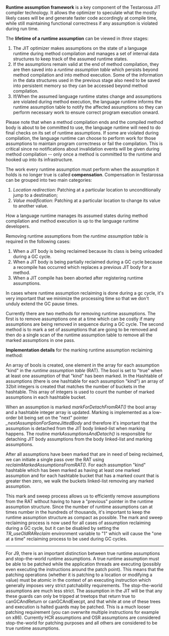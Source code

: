 <!--
Copyright (c) 2000, 2018 IBM Corp. and others

This program and the accompanying materials are made available under
the terms of the Eclipse Public License 2.0 which accompanies this
distribution and is available at https://www.eclipse.org/legal/epl-2.0/
or the Apache License, Version 2.0 which accompanies this distribution and
is available at https://www.apache.org/licenses/LICENSE-2.0.

This Source Code may also be made available under the following
Secondary Licenses when the conditions for such availability set
forth in the Eclipse Public License, v. 2.0 are satisfied: GNU
General Public License, version 2 with the GNU Classpath
Exception [1] and GNU General Public License, version 2 with the
OpenJDK Assembly Exception [2].

[1] https://www.gnu.org/software/classpath/license.html
[2] http://openjdk.java.net/legal/assembly-exception.html

SPDX-License-Identifier: EPL-2.0 OR Apache-2.0 OR GPL-2.0 WITH Classpath-exception-2.0 OR LicenseRef-GPL-2.0 WITH Assembly-exception
-->

**Runtime assumption framework** is a key component of the Testarossa JIT 
compiler technology. It allows the optimizer to speculate what the mostly 
likely cases will be and generate faster code accordingly at compile time, 
while still maintaining functional correctness if any assumption is 
violated during run time.

The **lifetime of a runtime assumption** can be viewed in *three* stages:

1. The JIT optimizer makes assumptions on the state of a language runtime 
during method compilation and manages a set of internal data structures to 
keep track of the assumed runtime states.
2. If the assumptions remain valid at the end of method compilation, they 
are then saved into a *runtime assumption table* which persists beyond method 
compilation and into method execution. Some of the information in the data 
structures used in the previous stage also need to be saved into persistent 
memory so they can be accessed beyond method compilation.
3. If/When the assumed language runtime states change and assumptions are 
violated during method execution, the language runtime informs the runtime 
assumption table to notify the affected assumptions so they can perform 
necessary work to ensure correct program execution onward.

Please note that when a method compilation ends and the compiled method body 
is about to be committed to use, the language runtime will need to do final 
checks on its set of runtime assumptions. If some are violated during 
compilation, the language runtime can choose to perform work for those 
assumptions to maintain program correctness or fail the compilation. This is 
critical since no notifications about invalidation events will be given 
during method compilation -- only once a method is committed to the runtime 
and hooked up into its infrastructure.

The work every runtime assumption must perform when the assumption it holds 
is no longer true is called **compensation**. Compensation in Testarossa 
can be grouped into two main categories:

1. *Location redirection*: Patching at a particular location to unconditionally 
jump to a destination;
2. *Value modification*: Patching at a particular location to change its value 
to another value.

How a language runtime manages its assumed states during method compilation 
and method execution is up to the language runtime developers.

Removing runtime assumptions from the *runtime assumption table* is required in 
the following cases:

1. When a JIT body is being reclaimed because its class is being unloaded during 
a GC cycle.
2. When a JIT body is being partially reclaimed during a GC cycle because a 
recompile has occurred which replaces a previous JIT body for a method.
3. When a JIT compile has been aborted after registering runtime assumptions.

In cases where runtime assumption reclaiming is done during a gc cycle, it's very
important that we minimize the processing time so that we don't unduly extend
the GC pause times.

Currently there are two methods for removing runtime assumptions. The first is to
remove assumptions one at a time which can be costly if many assumptions are being 
removed in sequence during a GC cycle. The second method is to mark a set of 
assumptions that are going to be removed and then do a single scan of the runtime 
assumption table to remove all the marked assumptions in one pass.

**Implementation details** for the marking runtime assumption reclaiming method:

An array of bools is created, one element in the array for each assumption "kind"
in the *runtime assumption table* (RAT). The bool is set to "true" when at least 
one assumption of that "kind" has been marked. In the Hashtable of assumptions 
(there is one hashtable for each assumption "kind") an array of 32bit integers is 
created that matches the number of buckets in the hashtable. This array of 
integers is used to count the number of marked assumptions in each hashtable 
bucket.

When an assumption is marked *markForDetachFromRAT()* the bool array and a 
hashtable integer array is updated. Marking is implemented as a low-order bit 
being set on the "next" pointer *_nextAssumptionForSameJittedBody* and therefore 
it's important that the assumption is detached from the JIT body linked-list when 
marking happens. The routine *markAssumptionsAndDetach()* is responsible for 
detaching JIT body assumptions from the body linked-list and marking assumptions.

After all assumptions have been marked that are in need of being reclaimed, we 
can initiate a single pass over the RAT using *reclaimMarkedAssumptionsFromRAT()*. 
For each assumption "kind" hashtable which has been marked as having at least 
one marked assumption and for each hashtable bucket that has a marked count that 
is greater then zero, we walk the buckets linked-list removing any marked 
assumption.

This mark and sweep process allows us to efficiently remove assumptions from the 
RAT without having to have a "previous" pointer in the runtime assumption 
structure. Since the number of runtime assumptions can at times number in the 
hundreds of thousands, it's important to keep the runtime assumption structure as 
compact as possible. The mark and sweep reclaiming process is now used for all
cases of assumption reclaiming during a GC cycle, but it can be disabled by
setting the *TR_useOldRAReclaim* environment variable to "1" which will cause
the "one at a time" reclaiming process to be used during GC cycles.

---

For J9, there is an important distinction between true runtime assumptions and
stop-the-world runtime assumptions. A true runtime assumption must be able to 
be patched while the application threads are executing (possibly even 
executing the instructions around the patch point). This means that the 
patching operations (whether it is patching to a location or modifying a 
value) must be atomic in the context of an executing instruction which 
generally imposes very strict patchability requirements. The stop-the-world 
assumptions are much less strict. The assumption in the JIT will be that 
any these guards can only be tripped at treetops that return true to 
canGCAndReturn or canGCAndExecpt, and that while at one of these trees and 
execution is halted guards may be patched. This is a much looser patching 
requirement (you can overwrite multiple instructions for example on x86). 
Currently HCR assumptions and OSR assumptions are considered 
stop-the-world for patching purposes and all others are considered to be 
true runtime assumptions.
